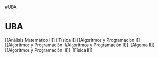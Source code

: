 #UBA
# UBA
[[Análisis Matemático II]]
[[Física I]]
[[Algoritmos y Programacion I]]
[[Algoritmos y Programación II/Algoritmos y Programación II]]
[[Álgebra II]]
[[Algoritmos y Programación III]]
[[Física II]]